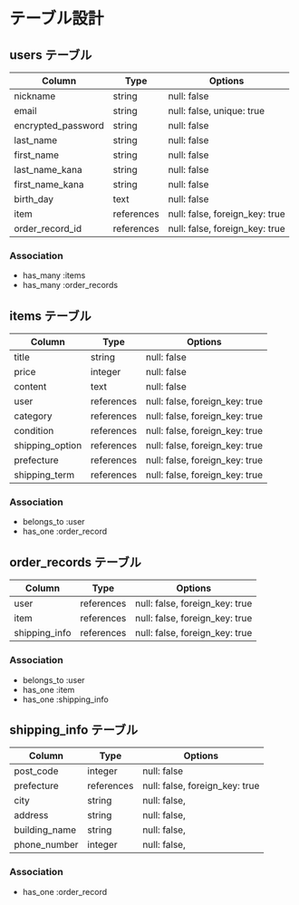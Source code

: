 # テーブル設計

## users テーブル

| Column             | Type       | Options                        |
| ------------------ | ---------- | ------------------------------ |
| nickname           | string     | null: false                    |
| email              | string     | null: false, unique: true      |
| encrypted_password | string     | null: false                    |
| last_name          | string     | null: false                    |
| first_name         | string     | null: false                    |
| last_name_kana     | string     | null: false                    |
| first_name_kana    | string     | null: false                    |
| birth_day          | text       | null: false                    |
| item               | references | null: false, foreign_key: true |
| order_record_id    | references | null: false, foreign_key: true |

### Association

- has_many :items
- has_many :order_records

## items テーブル

| Column          | Type       | Options                        |
| --------------- | ---------- | ------------------------------ |
| title           | string     | null: false                    |
| price           | integer    | null: false                    |
| content         | text       | null: false                    |
| user            | references | null: false, foreign_key: true |
| category        | references | null: false, foreign_key: true |
| condition       | references | null: false, foreign_key: true |
| shipping_option | references | null: false, foreign_key: true |
| prefecture      | references | null: false, foreign_key: true |
| shipping_term   | references | null: false, foreign_key: true |

### Association

- belongs_to :user
- has_one :order_record

## order_records テーブル

| Column        | Type       | Options                        |
| ------------- | ---------- | ------------------------------ |
| user          | references | null: false, foreign_key: true |
| item          | references | null: false, foreign_key: true |
| shipping_info | references | null: false, foreign_key: true |

### Association

- belongs_to :user
- has_one :item
- has_one :shipping_info

## shipping_info テーブル

| Column        | Type       | Options                        |
| ------------- | ---------- | ------------------------------ |
| post_code     | integer    | null: false                    |
| prefecture    | references | null: false, foreign_key: true |
| city          | string     | null: false,                   |
| address       | string     | null: false,                   |
| building_name | string     | null: false,                   |
| phone_number  | integer    | null: false,                   |

### Association

- has_one :order_record